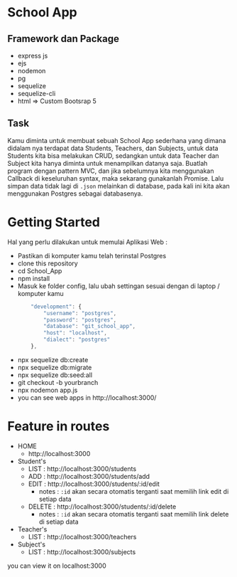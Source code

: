 # School App

## Framework dan Package
- express js
- ejs
- nodemon
- pg
- sequelize
- sequelize-cli
- html => Custom Bootsrap 5

## Task
Kamu diminta untuk membuat sebuah School App sederhana yang dimana didalam nya terdapat data Students, Teachers, dan Subjects, untuk data Students kita bisa melakukan CRUD, sedangkan untuk data Teacher dan Subject kita hanya diminta untuk menampilkan datanya saja.
Buatlah program dengan pattern MVC, dan jika sebelumnya kita menggunakan Callback di keseluruhan syntax, maka sekarang gunakanlah Promise. Lalu simpan data tidak lagi di `.json` melainkan di database, pada kali ini kita akan menggunakan Postgres sebagai databasenya.

# Getting Started
Hal yang perlu dilakukan untuk memulai Aplikasi Web :

- Pastikan di komputer kamu telah terinstal Postgres
- clone this repository
- cd School_App
- npm install
- Masuk ke folder config, lalu ubah settingan sesuai dengan di laptop / komputer kamu
    ```JavaScript
        "development": {
            "username": "postgres",
            "password": "postgres",
            "database": "git_school_app",
            "host": "localhost",
            "dialect": "postgres"
        },
    ```
- npx sequelize db:create
- npx sequelize db:migrate
- npx sequelize db:seed:all 
- git checkout -b yourbranch
- npx nodemon app.js
- you can see web apps in http://localhost:3000/

# Feature in routes
- HOME
    - http://localhost:3000
- Student's
    - LIST : http://localhost:3000/students
    - ADD : http://localhost:3000/students/add
    - EDIT : http://localhost:3000/students/:id/edit
        - notes : `:id` akan secara otomatis terganti saat memilih link edit di setiap data
    - DELETE : http://localhost:3000/students/:id/delete
        - notes : `:id` akan secara otomatis terganti saat memilih link delete di setiap data
- Teacher's
    - LIST : http://localhost:3000/teachers
- Subject's
    - LIST : http://localhost:3000/subjects

you can view it on localhost:3000